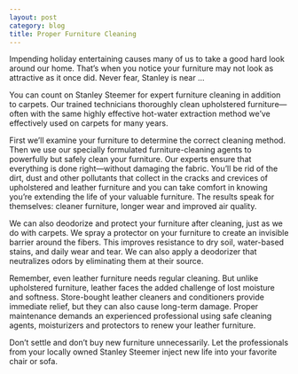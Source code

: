 ```yaml
---
layout: post
category: blog
title: Proper Furniture Cleaning
---
```


Impending holiday entertaining causes many of us to take a good hard look around our home. That’s when you notice your furniture may not look as attractive as it once did. Never fear, Stanley is near …

You can count on Stanley Steemer for expert furniture cleaning in addition to carpets. Our trained technicians thoroughly clean upholstered furniture—often with the same highly effective hot-water extraction method we’ve effectively used on carpets for many years.

First we’ll examine your furniture to determine the correct cleaning method. Then we use our specially formulated furniture-cleaning agents to powerfully but safely clean your furniture. Our experts ensure that everything is done right—without damaging the fabric. You’ll be rid of the dirt, dust and other pollutants that collect in the cracks and crevices of upholstered and leather furniture and you can take comfort in knowing you’re extending the life of your valuable furniture. The results speak for themselves: cleaner furniture, longer wear and improved air quality.

We can also deodorize and protect your furniture after cleaning, just as we do with carpets. We spray a protector on your furniture to create an invisible barrier around the fibers. This improves resistance to dry soil, water-based stains, and daily wear and tear. We can also apply a deodorizer that neutralizes odors by eliminating them at their source.

Remember, even leather furniture needs regular cleaning. But unlike upholstered furniture, leather faces the added challenge of lost moisture and softness. Store-bought leather cleaners and conditioners provide immediate relief, but they can also cause long-term damage. Proper maintenance demands an experienced professional using safe cleaning agents, moisturizers and protectors to renew your leather furniture.

Don’t settle and don’t buy new furniture unnecessarily. Let the professionals from your locally owned Stanley Steemer inject new life into your favorite chair or sofa.
